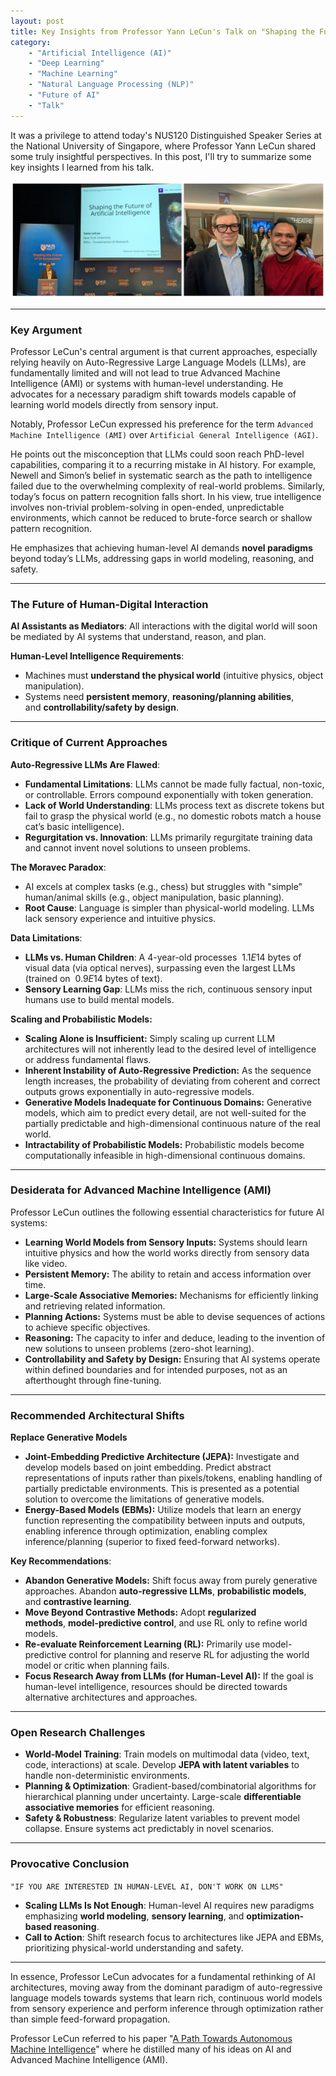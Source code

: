 ```yaml
---
layout: post
title: Key Insights from Professor Yann LeCun's Talk on "Shaping the Future of AI Innovations" at NUS120 Distinguished Speaker Series
category:
    - "Artificial Intelligence (AI)"
    - "Deep Learning"
    - "Machine Learning"
    - "Natural Language Processing (NLP)"
    - "Future of AI"
    - "Talk"
---
```

It was a privilege to attend today's NUS120 Distinguished Speaker Series at the National University of Singapore, where Professor Yann LeCun shared some truly insightful perspectives. In this post, I'll try to summarize some key insights I learned from his talk.

![alt text](/images/yunn-lecun-imran-nus120.jpg "Professor Yunn LeCun")

---

### **Key Argument**

Professor LeCun's central argument is that current approaches, especially relying heavily on Auto-Regressive Large Language Models (LLMs), are fundamentally limited and will not lead to true Advanced Machine Intelligence (AMI) or systems with human-level understanding. He advocates for a necessary paradigm shift towards models capable of learning world models directly from sensory input.

Notably, Professor LeCun expressed his preference for the term `Advanced Machine Intelligence (AMI)` over `Artificial General Intelligence (AGI)`.

He points out the misconception that LLMs could soon reach PhD-level capabilities, comparing it to a recurring mistake in AI history. For example, Newell and Simon’s belief in systematic search as the path to intelligence failed due to the overwhelming complexity of real-world problems. Similarly, today’s focus on pattern recognition falls short. In his view, true intelligence involves non-trivial problem-solving in open-ended, unpredictable environments, which cannot be reduced to brute-force search or shallow pattern recognition.

He emphasizes that achieving human-level AI demands **novel paradigms** beyond today’s LLMs, addressing gaps in world modeling, reasoning, and safety.

---

### **The Future of Human-Digital Interaction**

**AI Assistants as Mediators**: All interactions with the digital world will soon be mediated by AI systems that understand, reason, and plan.

**Human-Level Intelligence Requirements**:

- Machines must **understand the physical world** (intuitive physics, object manipulation).
- Systems need **persistent memory**, **reasoning/planning abilities**, and **controllability/safety by design**.

---

### **Critique of Current Approaches**

**Auto-Regressive LLMs Are Flawed**:

- **Fundamental Limitations**: LLMs cannot be made fully factual, non-toxic, or controllable. Errors compound exponentially with token generation.
- **Lack of World Understanding**: LLMs process text as discrete tokens but fail to grasp the physical world (e.g., no domestic robots match a house cat’s basic intelligence).
- **Regurgitation vs. Innovation**: LLMs primarily regurgitate training data and cannot invent novel solutions to unseen problems.

**The Moravec Paradox**:

- AI excels at complex tasks (e.g., chess) but struggles with "simple" human/animal skills (e.g., object manipulation, basic planning).
- **Root Cause**: Language is simpler than physical-world modeling. LLMs lack sensory experience and intuitive physics.

**Data Limitations**:

- **LLMs vs. Human Children**: A 4-year-old processes $~1.1E14$ bytes of visual data (via optical nerves), surpassing even the largest LLMs (trained on $~0.9E14$ bytes of text).
- **Sensory Learning Gap**: LLMs miss the rich, continuous sensory input humans use to build mental models.

**Scaling and Probabilistic Models:**

- **Scaling Alone is Insufficient:** Simply scaling up current LLM architectures will not inherently lead to the desired level of intelligence or address fundamental flaws.
- **Inherent Instability of Auto-Regressive Prediction:** As the sequence length increases, the probability of deviating from coherent and correct outputs grows exponentially in auto-regressive models.
- **Generative Models Inadequate for Continuous Domains:** Generative models, which aim to predict every detail, are not well-suited for the partially predictable and high-dimensional continuous nature of the real world.
- **Intractability of Probabilistic Models:** Probabilistic models become computationally infeasible in high-dimensional continuous domains.

---

### **Desiderata for Advanced Machine Intelligence (AMI)**

Professor LeCun outlines the following essential characteristics for future AI systems:

- **Learning World Models from Sensory Inputs:** Systems should learn intuitive physics and how the world works directly from sensory data like video.
- **Persistent Memory:** The ability to retain and access information over time.
- **Large-Scale Associative Memories:** Mechanisms for efficiently linking and retrieving related information.
- **Planning Actions:** Systems must be able to devise sequences of actions to achieve specific objectives.
- **Reasoning:** The capacity to infer and deduce, leading to the invention of new solutions to unseen problems (zero-shot learning).
- **Controllability and Safety by Design:** Ensuring that AI systems operate within defined boundaries and for intended purposes, not as an afterthought through fine-tuning.

---

### **Recommended Architectural Shifts**

**Replace Generative Models**

- **Joint-Embedding Predictive Architecture (JEPA):** Investigate and develop models based on joint embedding. Predict abstract representations of inputs rather than pixels/tokens, enabling handling of partially predictable environments. This is presented as a potential solution to overcome the limitations of generative models.
- **Energy-Based Models (EBMs):** Utilize models that learn an energy function representing the compatibility between inputs and outputs, enabling inference through optimization, enabling complex inference/planning (superior to fixed feed-forward networks).

**Key Recommendations**:

- **Abandon Generative Models:** Shift focus away from purely generative approaches. Abandon **auto-regressive LLMs**, **probabilistic models**, and **contrastive learning**.
- **Move Beyond Contrastive Methods:** Adopt **regularized methods**, **model-predictive control**, and use RL only to refine world models.
- **Re-evaluate Reinforcement Learning (RL):** Primarily use model-predictive control for planning and reserve RL for adjusting the world model or critic when planning fails.
- **Focus Research Away from LLMs (for Human-Level AI):** If the goal is human-level intelligence, resources should be directed towards alternative architectures and approaches.

---

### **Open Research Challenges**

- **World-Model Training**: Train models on multimodal data (video, text, code, interactions) at scale. Develop **JEPA with latent variables** to handle non-deterministic environments.
- **Planning & Optimization**: Gradient-based/combinatorial algorithms for hierarchical planning under uncertainty. Large-scale **differentiable associative memories** for efficient reasoning.
- **Safety & Robustness**: Regularize latent variables to prevent model collapse. Ensure systems act predictably in novel scenarios.

---

### **Provocative Conclusion**

`"IF YOU ARE INTERESTED IN HUMAN-LEVEL AI, DON'T WORK ON LLMS"`

- **Scaling LLMs Is Not Enough**: Human-level AI requires new paradigms emphasizing **world modeling**, **sensory learning**, and **optimization-based reasoning**.
- **Call to Action**: Shift research focus to architectures like JEPA and EBMs, prioritizing physical-world understanding and safety.

---

In essence, Professor LeCun advocates for a fundamental rethinking of AI architectures, moving away from the dominant paradigm of auto-regressive language models towards systems that learn rich, continuous world models from sensory experience and perform inference through optimization rather than simple feed-forward propagation.

Professor LeCun referred to his paper "[A Path Towards Autonomous Machine Intelligence](https://openreview.net/forum?id=BZ5a1r-kVsf)" where he distilled many of his ideas on AI and Advanced Machine Intelligence (AMI).
